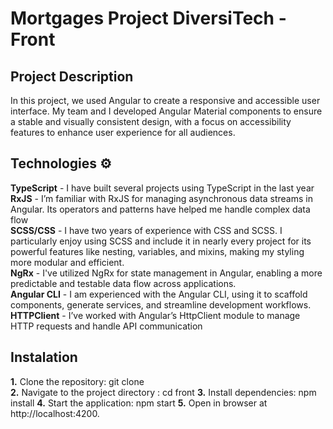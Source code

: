 # Mortgages Project DiversiTech - Front

## Project Description
In this project, we used Angular to create a responsive and accessible user interface. My team and I developed Angular Material components to ensure a stable and visually consistent design, with a focus on accessibility features to enhance user experience for all audiences.

## Technologies ⚙️
**TypeScript** - I have built several projects using TypeScript in the last year  
**RxJS** - I’m familiar with RxJS for managing asynchronous data streams in Angular. Its operators and patterns have helped me handle complex data flow  
**SCSS/CSS** - I have two years of experience with CSS and SCSS. I particularly enjoy using SCSS and include it in nearly every project for its powerful features like nesting, variables, and mixins, making my styling more modular and efficient.  
**NgRx** - I've utilized NgRx for state management in Angular, enabling a more predictable and testable data flow across applications.  
**Angular CLI** - I am experienced with the Angular CLI, using it to scaffold components, generate services, and streamline development workflows.  
**HTTPClient** - I’ve worked with Angular’s HttpClient module to manage HTTP requests and handle API communication  

## Instalation
**1.** Clone the repository: git clone   
**2.** Navigate to the project directory : cd front
**3.** Install dependencies: npm install
**4.** Start the application: npm start
**5.** Open in browser at http://localhost:4200.
